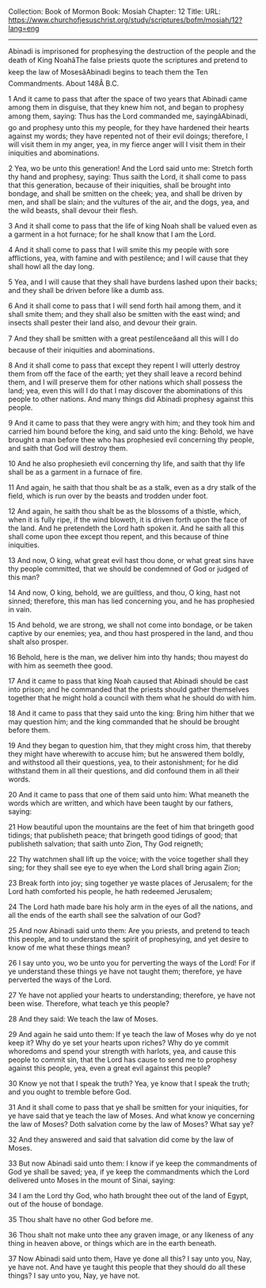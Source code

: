 Collection: Book of Mormon
Book: Mosiah
Chapter: 12
Title: 
URL: https://www.churchofjesuschrist.org/study/scriptures/bofm/mosiah/12?lang=eng

---

Abinadi is imprisoned for prophesying the destruction of the people and the death of King NoahâThe false priests quote the scriptures and pretend to keep the law of MosesâAbinadi begins to teach them the Ten Commandments. About 148Â B.C.

1 And it came to pass that after the space of two years that Abinadi came among them in disguise, that they knew him not, and began to prophesy among them, saying: Thus has the Lord commanded me, sayingâAbinadi, go and prophesy unto this my people, for they have hardened their hearts against my words; they have repented not of their evil doings; therefore, I will visit them in my anger, yea, in my fierce anger will I visit them in their iniquities and abominations.

2 Yea, wo be unto this generation! And the Lord said unto me: Stretch forth thy hand and prophesy, saying: Thus saith the Lord, it shall come to pass that this generation, because of their iniquities, shall be brought into bondage, and shall be smitten on the cheek; yea, and shall be driven by men, and shall be slain; and the vultures of the air, and the dogs, yea, and the wild beasts, shall devour their flesh.

3 And it shall come to pass that the life of king Noah shall be valued even as a garment in a hot furnace; for he shall know that I am the Lord.

4 And it shall come to pass that I will smite this my people with sore afflictions, yea, with famine and with pestilence; and I will cause that they shall howl all the day long.

5 Yea, and I will cause that they shall have burdens lashed upon their backs; and they shall be driven before like a dumb ass.

6 And it shall come to pass that I will send forth hail among them, and it shall smite them; and they shall also be smitten with the east wind; and insects shall pester their land also, and devour their grain.

7 And they shall be smitten with a great pestilenceâand all this will I do because of their iniquities and abominations.

8 And it shall come to pass that except they repent I will utterly destroy them from off the face of the earth; yet they shall leave a record behind them, and I will preserve them for other nations which shall possess the land; yea, even this will I do that I may discover the abominations of this people to other nations. And many things did Abinadi prophesy against this people.

9 And it came to pass that they were angry with him; and they took him and carried him bound before the king, and said unto the king: Behold, we have brought a man before thee who has prophesied evil concerning thy people, and saith that God will destroy them.

10 And he also prophesieth evil concerning thy life, and saith that thy life shall be as a garment in a furnace of fire.

11 And again, he saith that thou shalt be as a stalk, even as a dry stalk of the field, which is run over by the beasts and trodden under foot.

12 And again, he saith thou shalt be as the blossoms of a thistle, which, when it is fully ripe, if the wind bloweth, it is driven forth upon the face of the land. And he pretendeth the Lord hath spoken it. And he saith all this shall come upon thee except thou repent, and this because of thine iniquities.

13 And now, O king, what great evil hast thou done, or what great sins have thy people committed, that we should be condemned of God or judged of this man?

14 And now, O king, behold, we are guiltless, and thou, O king, hast not sinned; therefore, this man has lied concerning you, and he has prophesied in vain.

15 And behold, we are strong, we shall not come into bondage, or be taken captive by our enemies; yea, and thou hast prospered in the land, and thou shalt also prosper.

16 Behold, here is the man, we deliver him into thy hands; thou mayest do with him as seemeth thee good.

17 And it came to pass that king Noah caused that Abinadi should be cast into prison; and he commanded that the priests should gather themselves together that he might hold a council with them what he should do with him.

18 And it came to pass that they said unto the king: Bring him hither that we may question him; and the king commanded that he should be brought before them.

19 And they began to question him, that they might cross him, that thereby they might have wherewith to accuse him; but he answered them boldly, and withstood all their questions, yea, to their astonishment; for he did withstand them in all their questions, and did confound them in all their words.

20 And it came to pass that one of them said unto him: What meaneth the words which are written, and which have been taught by our fathers, saying:

21 How beautiful upon the mountains are the feet of him that bringeth good tidings; that publisheth peace; that bringeth good tidings of good; that publisheth salvation; that saith unto Zion, Thy God reigneth;

22 Thy watchmen shall lift up the voice; with the voice together shall they sing; for they shall see eye to eye when the Lord shall bring again Zion;

23 Break forth into joy; sing together ye waste places of Jerusalem; for the Lord hath comforted his people, he hath redeemed Jerusalem;

24 The Lord hath made bare his holy arm in the eyes of all the nations, and all the ends of the earth shall see the salvation of our God?

25 And now Abinadi said unto them: Are you priests, and pretend to teach this people, and to understand the spirit of prophesying, and yet desire to know of me what these things mean?

26 I say unto you, wo be unto you for perverting the ways of the Lord! For if ye understand these things ye have not taught them; therefore, ye have perverted the ways of the Lord.

27 Ye have not applied your hearts to understanding; therefore, ye have not been wise. Therefore, what teach ye this people?

28 And they said: We teach the law of Moses.

29 And again he said unto them: If ye teach the law of Moses why do ye not keep it? Why do ye set your hearts upon riches? Why do ye commit whoredoms and spend your strength with harlots, yea, and cause this people to commit sin, that the Lord has cause to send me to prophesy against this people, yea, even a great evil against this people?

30 Know ye not that I speak the truth? Yea, ye know that I speak the truth; and you ought to tremble before God.

31 And it shall come to pass that ye shall be smitten for your iniquities, for ye have said that ye teach the law of Moses. And what know ye concerning the law of Moses? Doth salvation come by the law of Moses? What say ye?

32 And they answered and said that salvation did come by the law of Moses.

33 But now Abinadi said unto them: I know if ye keep the commandments of God ye shall be saved; yea, if ye keep the commandments which the Lord delivered unto Moses in the mount of Sinai, saying:

34 I am the Lord thy God, who hath brought thee out of the land of Egypt, out of the house of bondage.

35 Thou shalt have no other God before me.

36 Thou shalt not make unto thee any graven image, or any likeness of any thing in heaven above, or things which are in the earth beneath.

37 Now Abinadi said unto them, Have ye done all this? I say unto you, Nay, ye have not. And have ye taught this people that they should do all these things? I say unto you, Nay, ye have not.
